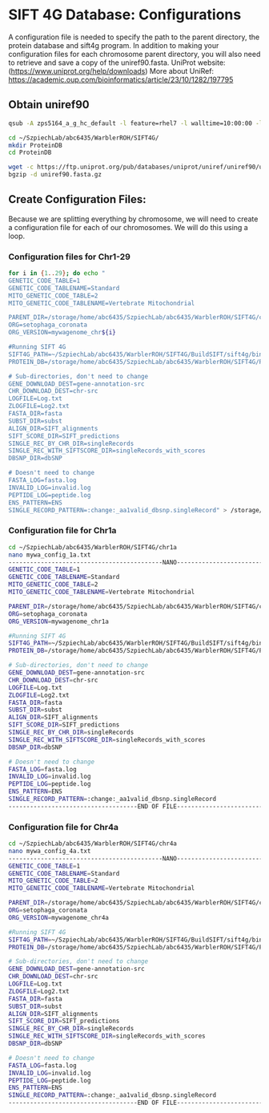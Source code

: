 # SIFT 4G Database: Configurations
A configuration file is needed to specify the path to the parent directory, the protein database and sift4g program. In addition to making your configuration files for each chromosome parent directory, you will also need to retrieve and save a copy of the uniref90.fasta. 
UniProt website: (https://www.uniprot.org/help/downloads)
More about UniRef: https://academic.oup.com/bioinformatics/article/23/10/1282/197795

## Obtain uniref90 

```bash
qsub -A zps5164_a_g_hc_default -l feature=rhel7 -l walltime=10:00:00 -l nodes=1:ppn=1 -l mem=100gb -I 

cd ~/SzpiechLab/abc6435/WarblerROH/SIFT4G/
mkdir ProteinDB
cd ProteinDB

wget -c https://ftp.uniprot.org/pub/databases/uniprot/uniref/uniref90/uniref90.fasta.gz
bgzip -d uniref90.fasta.gz
```

## Create Configuration Files: 
Because we are splitting everything by chromosome, we will need to create a configuration file for each of our chromosomes. We will do this using a loop. 

### Configuration files for Chr1-29
```bash
for i in {1..29}; do echo "
GENETIC_CODE_TABLE=1
GENETIC_CODE_TABLENAME=Standard
MITO_GENETIC_CODE_TABLE=2
MITO_GENETIC_CODE_TABLENAME=Vertebrate Mitochondrial

PARENT_DIR=/storage/home/abc6435/SzpiechLab/abc6435/WarblerROH/SIFT4G/chr${i}
ORG=setophaga_coronata
ORG_VERSION=mywagenome_chr${i}

#Running SIFT 4G
SIFT4G_PATH=~/SzpiechLab/abc6435/WarblerROH/SIFT4G/BuildSIFT/sift4g/bin/sift4g
PROTEIN_DB=/storage/home/abc6435/SzpiechLab/abc6435/WarblerROH/SIFT4G/ProteinDB/uniref90.fasta

# Sub-directories, don't need to change
GENE_DOWNLOAD_DEST=gene-annotation-src
CHR_DOWNLOAD_DEST=chr-src
LOGFILE=Log.txt
ZLOGFILE=Log2.txt
FASTA_DIR=fasta
SUBST_DIR=subst
ALIGN_DIR=SIFT_alignments
SIFT_SCORE_DIR=SIFT_predictions
SINGLE_REC_BY_CHR_DIR=singleRecords
SINGLE_REC_WITH_SIFTSCORE_DIR=singleRecords_with_scores
DBSNP_DIR=dbSNP

# Doesn't need to change
FASTA_LOG=fasta.log
INVALID_LOG=invalid.log
PEPTIDE_LOG=peptide.log
ENS_PATTERN=ENS
SINGLE_RECORD_PATTERN=:change:_aa1valid_dbsnp.singleRecord" > /storage/home/abc6435/SzpiechLab/abc6435/WarblerROH/SIFT4G/chr${i}/mywa_config_${i}.txt; done
```

### Configuration file for Chr1a 
```bash
cd ~/SzpiechLab/abc6435/WarblerROH/SIFT4G/chr1a
nano mywa_config_1a.txt
-------------------------------------------NANO-----------------------------------------------
GENETIC_CODE_TABLE=1
GENETIC_CODE_TABLENAME=Standard
MITO_GENETIC_CODE_TABLE=2
MITO_GENETIC_CODE_TABLENAME=Vertebrate Mitochondrial

PARENT_DIR=/storage/home/abc6435/SzpiechLab/abc6435/WarblerROH/SIFT4G/chr1a
ORG=setophaga_coronata
ORG_VERSION=mywagenome_chr1a

#Running SIFT 4G
SIFT4G_PATH=~/SzpiechLab/abc6435/WarblerROH/SIFT4G/BuildSIFT/sift4g/bin/sift4g
PROTEIN_DB=/storage/home/abc6435/SzpiechLab/abc6435/WarblerROH/SIFT4G/ProteinDB/uniref90.fasta

# Sub-directories, don't need to change
GENE_DOWNLOAD_DEST=gene-annotation-src
CHR_DOWNLOAD_DEST=chr-src
LOGFILE=Log.txt
ZLOGFILE=Log2.txt
FASTA_DIR=fasta
SUBST_DIR=subst
ALIGN_DIR=SIFT_alignments
SIFT_SCORE_DIR=SIFT_predictions
SINGLE_REC_BY_CHR_DIR=singleRecords
SINGLE_REC_WITH_SIFTSCORE_DIR=singleRecords_with_scores
DBSNP_DIR=dbSNP

# Doesn't need to change
FASTA_LOG=fasta.log
INVALID_LOG=invalid.log
PEPTIDE_LOG=peptide.log
ENS_PATTERN=ENS
SINGLE_RECORD_PATTERN=:change:_aa1valid_dbsnp.singleRecord
------------------------------------END OF FILE-----------------------------------------------
```

### Configuration file for Chr4a 
```bash
cd ~/SzpiechLab/abc6435/WarblerROH/SIFT4G/chr4a
nano mywa_config_4a.txt
-------------------------------------------NANO-----------------------------------------------
GENETIC_CODE_TABLE=1
GENETIC_CODE_TABLENAME=Standard
MITO_GENETIC_CODE_TABLE=2
MITO_GENETIC_CODE_TABLENAME=Vertebrate Mitochondrial

PARENT_DIR=/storage/home/abc6435/SzpiechLab/abc6435/WarblerROH/SIFT4G/chr4a
ORG=setophaga_coronata
ORG_VERSION=mywagenome_chr4a

#Running SIFT 4G
SIFT4G_PATH=~/SzpiechLab/abc6435/WarblerROH/SIFT4G/BuildSIFT/sift4g/bin/sift4g
PROTEIN_DB=/storage/home/abc6435/SzpiechLab/abc6435/WarblerROH/SIFT4G/ProteinDB/uniref90.fasta

# Sub-directories, don't need to change
GENE_DOWNLOAD_DEST=gene-annotation-src
CHR_DOWNLOAD_DEST=chr-src
LOGFILE=Log.txt
ZLOGFILE=Log2.txt
FASTA_DIR=fasta
SUBST_DIR=subst
ALIGN_DIR=SIFT_alignments
SIFT_SCORE_DIR=SIFT_predictions
SINGLE_REC_BY_CHR_DIR=singleRecords
SINGLE_REC_WITH_SIFTSCORE_DIR=singleRecords_with_scores
DBSNP_DIR=dbSNP

# Doesn't need to change
FASTA_LOG=fasta.log
INVALID_LOG=invalid.log
PEPTIDE_LOG=peptide.log
ENS_PATTERN=ENS
SINGLE_RECORD_PATTERN=:change:_aa1valid_dbsnp.singleRecord
------------------------------------END OF FILE-----------------------------------------------
```

